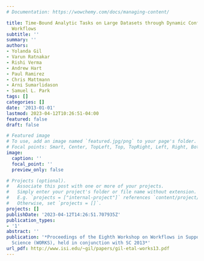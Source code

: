 ```yaml
---
# Documentation: https://wowchemy.com/docs/managing-content/

title: Time-Bound Analytic Tasks on Large Datasets through Dynamic Configuration of
  Workflows
subtitle: ''
summary: ''
authors:
- Yolanda Gil
- Varun Ratnakar
- Rishi Verma
- Andrew Hart
- Paul Ramirez
- Chris Mattmann
- Arni Sumarlidason
- Samuel L. Park
tags: []
categories: []
date: '2013-01-01'
lastmod: 2023-04-12T10:26:51-04:00
featured: false
draft: false

# Featured image
# To use, add an image named `featured.jpg/png` to your page's folder.
# Focal points: Smart, Center, TopLeft, Top, TopRight, Left, Right, BottomLeft, Bottom, BottomRight.
image:
  caption: ''
  focal_point: ''
  preview_only: false

# Projects (optional).
#   Associate this post with one or more of your projects.
#   Simply enter your project's folder or file name without extension.
#   E.g. `projects = ["internal-project"]` references `content/project/deep-learning/index.md`.
#   Otherwise, set `projects = []`.
projects: []
publishDate: '2023-04-12T14:26:51.707935Z'
publication_types:
- '1'
abstract: ''
publication: '*Proceedings of the Eighth Workshop on Workflows in Support of Large-Scale
  Science (WORKS), held in conjunction with SC 2013*'
url_pdf: http://www.isi.edu/~gil/papers/gil-etal-works13.pdf
---
```

